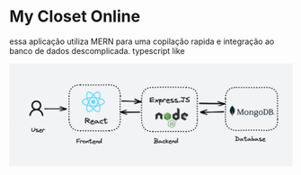 # My Closet Online

essa aplicação utiliza MERN para uma copilação rapida e integração ao banco de dados descomplicada.
typescript like

![MERNFLOW](mernflow.png)

